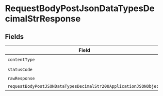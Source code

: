 # RequestBodyPostJsonDataTypesDecimalStrResponse


## Fields

| Field                                                                                                                                           | Type                                                                                                                                            | Required                                                                                                                                        | Description                                                                                                                                     |
| ----------------------------------------------------------------------------------------------------------------------------------------------- | ----------------------------------------------------------------------------------------------------------------------------------------------- | ----------------------------------------------------------------------------------------------------------------------------------------------- | ----------------------------------------------------------------------------------------------------------------------------------------------- |
| `contentType`                                                                                                                                   | *String*                                                                                                                                        | :heavy_check_mark:                                                                                                                              | N/A                                                                                                                                             |
| `statusCode`                                                                                                                                    | *Integer*                                                                                                                                       | :heavy_check_mark:                                                                                                                              | N/A                                                                                                                                             |
| `rawResponse`                                                                                                                                   | [HttpResponse<byte[]>](https://docs.oracle.com/en/java/javase/11/docs/api/java.net.http/java/net/http/HttpResponse.html)                        | :heavy_minus_sign:                                                                                                                              | N/A                                                                                                                                             |
| `requestBodyPostJSONDataTypesDecimalStr200ApplicationJSONObject`                                                                                | [RequestBodyPostJSONDataTypesDecimalStr200ApplicationJSON](../../models/operations/RequestBodyPostJSONDataTypesDecimalStr200ApplicationJSON.md) | :heavy_minus_sign:                                                                                                                              | OK                                                                                                                                              |